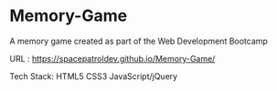 # Memory-Game
A memory game created as part of the Web Development Bootcamp

URL : https://spacepatroldev.github.io/Memory-Game/

Tech Stack: HTML5 CSS3 JavaScript/jQuery
